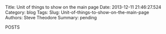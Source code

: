 Title: Unit of things to show on the main page
Date: 2013-12-11 21:46:27.524
Category: blog
Tags: 
Slug: Unit-of-things-to-show-on-the-main-page
Authors: Steve Theodore
Summary: pending

POSTS

